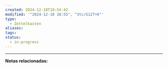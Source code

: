 ```yaml
---
created: 2024-12-18T18:54:42
modified: '"2024-12-18 18:55", "3tc/G12T+6"'
type:
  - Zettelkasten
aliases: 
tags: 
status:
  - in-progress
---
```



--- 
 **Notas relacionadas:**
 